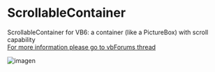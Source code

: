 # ScrollableContainer
ScrollableContainer for VB6: a container (like a PictureBox) with scroll capability  
[For more information please go to vbForums thread](https://www.vbforums.com/showthread.php?876529-VB6-ScrollableContainer-a-container-(like-a-PictureBox)-with-scroll-capability)

![imagen](https://user-images.githubusercontent.com/42319299/175790188-a9c25a34-b771-49f1-8864-1cd27c75ea2a.png)

